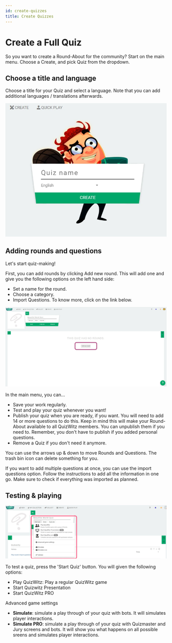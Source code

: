 ```yaml
---
id: create-quizzes
title: Create Quizzes
---
```


# Create a Full Quiz
So you want to create a Round-About for the community? Start on the main menu.
Choose a Create, and pick Quiz from the dropdown.

## Choose a title and language
Choose a title for your Quiz and select a language. Note that you can add additional languages / translations afterwards.

![QuizWitz create quiz](../../assets/images/create-quiz.png)

## Adding rounds and questions
Let's start quiz-making! 

First, you can add rounds by clicking Add new round. This will add one and give you the following options on the left hand side:

 * Set a name for the round.
 * Choose a category.
 * Import Questions. To know more, click on the link below.

![Create new round in quiz](../../assets/images/quiz-add-round.png)

In the main menu, you can...

* Save your work regularly.
* Test and play your quiz whenever you want!
* Publish your quiz when you are ready, if you want. You will need to add 14 or more questions to do this. Keep in mind this will make your Round-About available to all QuizWitz members.  You can unpublish them if you need to. Remember, you don't have to publish if you added personal questions.
* Remove a Quiz if you don't need it anymore.

You can use the arrows up & down to move Rounds and Questions. The trash bin icon can delete something for you.

If you want to add multiple questions at once, you can use the import questions option. 
Follow the instructions to add all the information in one go. Make sure to check if everything was imported as planned.

## Testing & playing

![Quiz playlinks](../../assets/images/quiz-playlinks.png)

To test a quiz, press the 'Start Quiz' button. You will given the following options:
 * Play QuizWitz: Play a regular QuizWitz game
 * Start Quizwitz Presentation
 * Start QuizWitz PRO

Advanced game settings
 * **Simulate**:  simulate a play through of your quiz with bots. It will simulates player interactions.
 * **Simulate PRO**: simulate a play through of your quiz with Quizmaster and Jury screens and bots. 
   It will show you what happens on all possible sreens and simulates player interactions.

